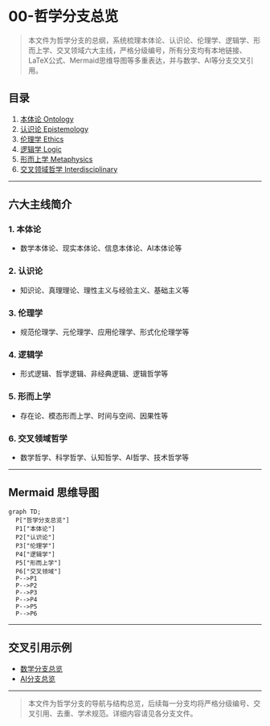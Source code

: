 # 00-哲学分支总览

> 本文件为哲学分支的总纲，系统梳理本体论、认识论、伦理学、逻辑学、形而上学、交叉领域六大主线，严格分级编号，所有分支均有本地链接、LaTeX公式、Mermaid思维导图等多重表达，并与数学、AI等分支交叉引用。

## 目录

1. [本体论 Ontology](./01-Ontology.md)
2. [认识论 Epistemology](./02-Epistemology.md)
3. [伦理学 Ethics](./03-Ethics.md)
4. [逻辑学 Logic](./04-Logic.md)
5. [形而上学 Metaphysics](./05-Metaphysics.md)
6. [交叉领域哲学 Interdisciplinary](./06-Interdisciplinary.md)

---

## 六大主线简介

### 1. 本体论

- 数学本体论、现实本体论、信息本体论、AI本体论等

### 2. 认识论

- 知识论、真理理论、理性主义与经验主义、基础主义等

### 3. 伦理学

- 规范伦理学、元伦理学、应用伦理学、形式化伦理学等

### 4. 逻辑学

- 形式逻辑、哲学逻辑、非经典逻辑、逻辑哲学等

### 5. 形而上学

- 存在论、模态形而上学、时间与空间、因果性等

### 6. 交叉领域哲学

- 数学哲学、科学哲学、认知哲学、AI哲学、技术哲学等

---

## Mermaid 思维导图

```mermaid
graph TD;
  P["哲学分支总览"]
  P1["本体论"]
  P2["认识论"]
  P3["伦理学"]
  P4["逻辑学"]
  P5["形而上学"]
  P6["交叉领域"]
  P-->P1
  P-->P2
  P-->P3
  P-->P4
  P-->P5
  P-->P6
```

---

## 交叉引用示例

- [数学分支总览](../Mathematics/views/00-Overview.md)
- [AI分支总览](../AI/01-Overview.md)

---

> 本文件为哲学分支的导航与结构总览，后续每一分支均将严格分级编号、交叉引用、去重、学术规范。详细内容请见各分支文件。
